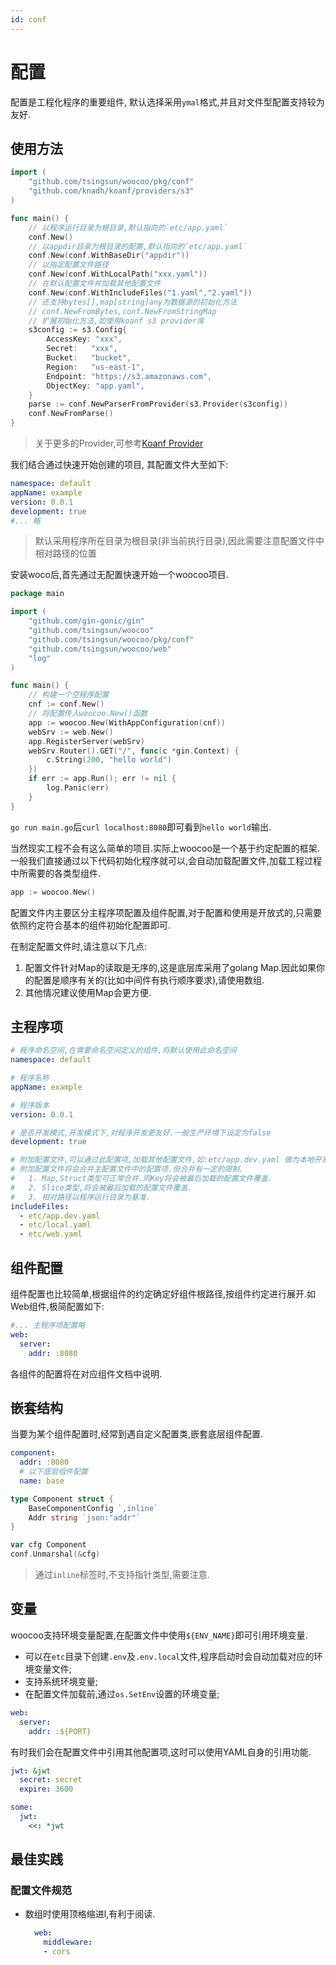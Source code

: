 ```yaml
---
id: conf
---
```

# 配置

配置是工程化程序的重要组件, 默认选择采用`ymal`格式,并且对文件型配置支持较为友好.

## 使用方法

```go
import (
	"github.com/tsingsun/woocoo/pkg/conf"
	"github.com/knadh/koanf/providers/s3"
)

func main() {
	// 以程序运行目录为根目录,默认指向的`etc/app.yaml`
	conf.New()
	// 以appdir目录为根目录的配置,默认指向的`etc/app.yaml`
	conf.New(conf.WithBaseDir("appdir"))
	// 以指定配置文件路径
	conf.New(conf.WithLocalPath("xxx.yaml"))
	// 在默认配置文件并加载其他配置文件
	conf.New(conf.WithIncludeFiles("1.yaml","2.yaml"))
	// 还支持bytes[],map[string]any为数据源的初始化方法
	// conf.NewFromBytes,conf.NewFromStringMap
	// 扩展初始化方法,如使用koanf s3 provider库
	s3config := s3.Config{
		AccessKey: "xxx",
		Secret:   "xxx",
		Bucket:   "bucket",
		Region:   "us-east-1",
		Endpoint: "https://s3.amazonaws.com",
		ObjectKey: "app.yaml",
    }   
	parse := conf.NewParserFromProvider(s3.Provider(s3config))
	conf.NewFromParse()
}

```

> 关于更多的Provider,可参考[Koanf Provider](https://github.com/knadh/koanf?tab=readme-ov-file#bundled-providers)

我们结合通过快速开始创建的项目, 其配置文件大至如下:

```yaml
namespace: default
appName: example
version: 0.0.1
development: true
#... 略
```

>  默认采用程序所在目录为根目录(非当前执行目录),因此需要注意配置文件中相对路径的位置

安装woco后,首先通过无配置快速开始一个woocoo项目.

```go
package main

import (
	"github.com/gin-gonic/gin"
	"github.com/tsingsun/woocoo"
	"github.com/tsingsun/woocoo/pkg/conf"
	"github.com/tsingsun/woocoo/web"
	"log"
)

func main() {
	// 构建一个空程序配置
	cnf := conf.New()
	// 将配置传入woocoo.New()函数
	app := woocoo.New(WithAppConfiguration(cnf))
	webSrv := web.New()
	app.RegisterServer(webSrv)
	webSrv.Router().GET("/", func(c *gin.Context) {
		c.String(200, "hello world")
	})
	if err := app.Run(); err != nil {
		log.Panic(err)
	}
}
```

`go run main.go`后`curl localhost:8080`即可看到`hello world`输出.

当然现实工程不会有这么简单的项目.实际上woocoo是一个基于约定配置的框架.
一般我们直接通过以下代码初始化程序就可以,会自动加载配置文件,加载工程过程中所需要的各类型组件.

```go
app := woocoo.New()
```

配置文件内主要区分主程序项配置及组件配置,对于配置和使用是开放式的,只需要依照约定符合基本的组件初始化配置即可.

在制定配置文件时,请注意以下几点:

1. 配置文件针对Map的读取是无序的,这是底层库采用了golang Map.因此如果你的配置是顺序有关的(比如中间件有执行顺序要求),请使用数组.
2. 其他情况建议使用Map会更方便.

## 主程序项

```yaml
# 程序命名空间,在需要命名空间定义的组件,将默认使用此命名空间
namespace: default

# 程序名称
appName: example

# 程序版本
version: 0.0.1

# 是否开发模式,开发模式下,对程序开发更友好.一般生产环境下设定为false
development: true

# 附加配置文件,可以通过此配置项,加载其他配置文件,如:etc/app.dev.yaml 做为本地开发配置文件.
# 附加配置文件将会合并主配置文件中的配置项.但合并有一定的限制.
#   1. Map,Struct类型可正常合并.同Key将会被最后加载的配置文件覆盖.
#   2. Slice类型,将会被最后加载的配置文件覆盖.
#   3. 相对路径以程序运行目录为基准.
includeFiles:
  - etc/app.dev.yaml
  - etc/local.yaml
  - etc/web.yaml
```

## 组件配置

组件配置也比较简单,根据组件的约定确定好组件根路径,按组件约定进行展开.如Web组件,极简配置如下:

```yaml
#... 主程序项配置略
web:
  server:
    addr: :8080
```

各组件的配置将在对应组件文档中说明.

##  嵌套结构

当要为某个组件配置时,经常到遇自定义配置类,嵌套底层组件配置.

```yaml
component:
  addr: :8080
  # 以下底层组件配置
  name: base  
```

```go
type Component struct {
    BaseComponentConfig `,inline`
    Addr string `json:"addr"`
}

var cfg Component
conf.Unmarshal(&cfg)
```
> 通过`inline`标签时,不支持指针类型,需要注意.

## 变量

woocoo支持环境变量配置,在配置文件中使用`${ENV_NAME}`即可引用环境变量.

- 可以在`etc`目录下创建`.env`及`.env.local`文件,程序启动时会自动加载对应的环境变量文件;
- 支持系统环境变量;
- 在配置文件加载前,通过`os.SetEnv`设置的环境变量;

```yaml
web:
  server:
    addr: :${PORT}
```

有时我们会在配置文件中引用其他配置项,这时可以使用YAML自身的引用功能.

```yaml
jwt: &jwt
  secret: secret
  expire: 3600

some:
  jwt:
    <<: *jwt
```

## 最佳实践

### 配置文件规范

- 数组时使用顶格缩进l,有利于阅读.
  ```yaml
    web:
      middleware:
      - cors
  ```
